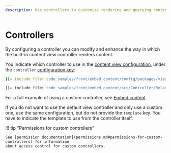 ```yaml
---
description: Use controllers to customize rendering and querying content in your site.
---
```


# Controllers

By configuring a controller you can modify and enhance the way in which the built-in content view controller renders content.

You indicate which controller to use in the [content view configuration](template_configuration.md), under the `controller` [configuration key](configuration.md#configuration-files):

``` yaml
[[= include_file('code_samples/front/embed_content/config/packages/views.yaml', 23, 26) =]][[= include_file('code_samples/front/embed_content/config/packages/views.yaml', 28, 30) =]]
```

``` php
[[= include_file('code_samples/front/embed_content/src/Controller/RelationController.php', 2, 9) =]]
```

For a full example of using a custom controller, see [Embed content](embed_content.md#custom-controller).

If you do not want to use the default view controller and only use a custom one,
use the same configuration, but do not provide the `template` key.
You have to indicate the template to use from the controller itself.

!!! tip "Permissions for custom controllers"

    See [permission documentation](permissions.md#permissions-for-custom-controllers) for information
    about access control for custom controllers.
